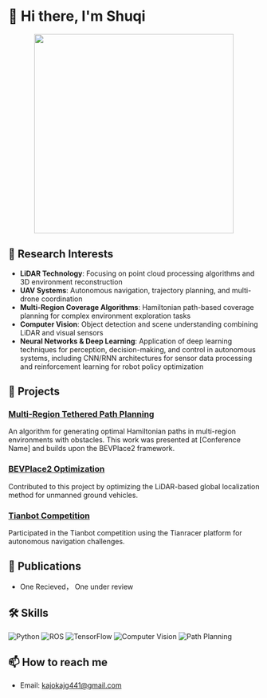 # 👋 Hi there, I'm Shuqi

<p align="center">
  <img src="https://github.com/yourusername/multi-region-tethered-planning/raw/main/results/hamiltonian_paths_10.png" width="400" />
</p>

## 🔬 Research Interests

- **LiDAR Technology**: Focusing on point cloud processing algorithms and 3D environment reconstruction
- **UAV Systems**: Autonomous navigation, trajectory planning, and multi-drone coordination
- **Multi-Region Coverage Algorithms**: Hamiltonian path-based coverage planning for complex environment exploration tasks
- **Computer Vision**: Object detection and scene understanding combining LiDAR and visual sensors
- **Neural Networks & Deep Learning**: Application of deep learning techniques for perception, decision-making, and control in autonomous systems, including CNN/RNN architectures for sensor data processing and reinforcement learning for robot policy optimization


## 🚀 Projects

### [Multi-Region Tethered Path Planning](https://github.com/yourusername/multi-region-tethered-planning)
An algorithm for generating optimal Hamiltonian paths in multi-region environments with obstacles. This work was presented at [Conference Name] and builds upon the BEVPlace2 framework.

### [BEVPlace2 Optimization](https://github.com/zjuluolun/BEVPlace2)
Contributed to this project by optimizing the LiDAR-based global localization method for unmanned ground vehicles.

### [Tianbot Competition](https://github.com/tianbot/tianbot_docs)
Participated in the Tianbot competition using the Tianracer platform for autonomous navigation challenges.

## 📝 Publications

 - One Recieved， One under review 

## 🛠️ Skills

![Python](https://img.shields.io/badge/-Python-3776AB?style=flat&logo=python&logoColor=white)
![ROS](https://img.shields.io/badge/-ROS-22314E?style=flat&logo=ros&logoColor=white)
![TensorFlow](https://img.shields.io/badge/-TensorFlow-FF6F00?style=flat&logo=tensorflow&logoColor=white)
![Computer Vision](https://img.shields.io/badge/-Computer%20Vision-5C2D91?style=flat)
![Path Planning](https://img.shields.io/badge/-Path%20Planning-007ACC?style=flat)

## 📫 How to reach me

- Email: kajokajg441@gmail.com
